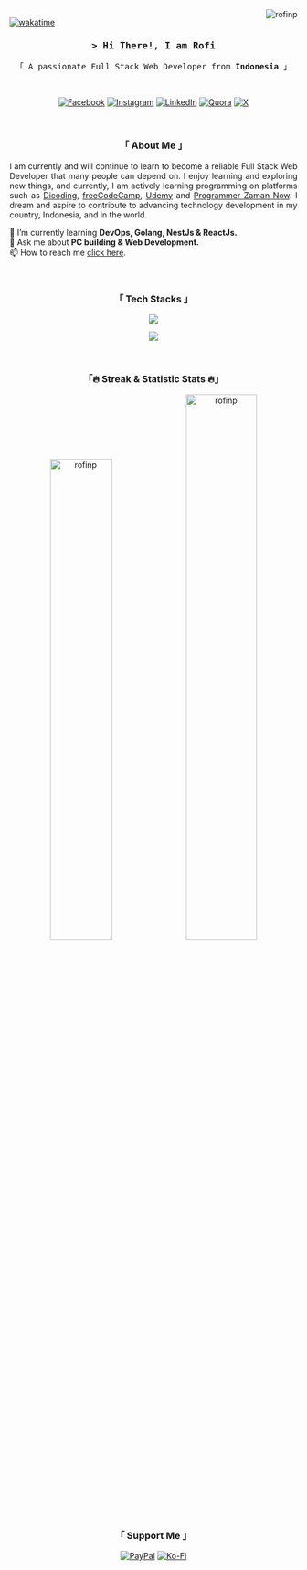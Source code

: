 <a href="https://komarev.com/ghpvc/?username=rofinp">
  <img align="right" src="https://komarev.com/ghpvc/?username=rofinp&label=Profile%20views&color=0e75b6&style=flat" alt="rofinp" />
</a>

[![wakatime](https://wakatime.com/badge/user/018ea535-c43a-4316-bd50-67ddcfe3852d.svg)](https://wakatime.com/@018ea535-c43a-4316-bd50-67ddcfe3852d)

<div align="center">
<!-- Intro  -->
<h3>
  <samp>&gt; Hi There!, I am
    <b><a target="_blank">Rofi</a></b>
  </samp>
</h3>

<!-- Bio -->
<p align="center"> 
  <samp>
    「 A passionate Full Stack Web Developer from <b>Indonesia</b> 」
  </samp>
</p>

<br>

<!-- Sosials -->
[![Facebook](https://img.shields.io/badge/Facebook-%231877F2.svg?logo=Facebook&logoColor=white)](https://facebook.com/rofinugrahaa) 
[![Instagram](https://img.shields.io/badge/Instagram-%23E4405F.svg?logo=Instagram&logoColor=white)](https://instagram.com/rofinugrahaputra) 
[![LinkedIn](https://img.shields.io/badge/LinkedIn-%230077B5.svg?logo=linkedin&logoColor=white)](https://linkedin.com/in/rofi-nugraha-putra) 
[![Quora](https://img.shields.io/badge/Quora-%23B92B27.svg?logo=Quora&logoColor=white)](https://quora.com/profile/Rofi-Nugraha-Putra) 
[![X](https://img.shields.io/badge/X-black.svg?logo=X&logoColor=white)](https://x.com/RofiNugrahaP) 
</div>

<br>

<!-- About Me Section -->
<div>
  <h3 align="center">「 About Me 」</h3>
  <p align="justify">
    I am currently and will continue to learn to become a reliable Full Stack Web Developer that many people can depend on. I enjoy learning and exploring new things, and currently, I am actively learning programming on platforms such as <a href="https://www.dicoding.com/users/rofi-nugraha">Dicoding</a>, <a href="https://www.freecodecamp.org/rofi_nugraha">freeCodeCamp</a>, <a href="https://www.udemy.com/">Udemy</a> and <a href="https://www.programmerzamannow.com/">Programmer Zaman Now</a>. I dream and aspire to contribute to advancing technology development in my country, Indonesia, and in the world.
  </p>
  <p>
    🌱 I’m currently learning <b>DevOps, Golang, NestJs & ReactJs.</b><br>💬 Ask me about <b>PC building & Web Development.</b><br>📫 How to reach me <a href="https://mailto:rofinugraha.dev@gmail.com/">click here</a>.
  </p>
</div>

<br>

<!-- Tech Stack Section -->
<div>
  <h3 align="center">「 Tech Stacks 」</h3>
  <!-- Stack Icons -->
  <div align="center">
    <p>
      <a href="https://skillicons.dev">
        <img src="https://skillicons.dev/icons?i=go,js,ts,html,css,react,redux,tailwind,bootstrap,nodejs,expressjs,nestjs,npm,nginx,rabbitmq,postman,jenkins,docker,aws,github,githubactions,mongodb,postgres,mysql,redis,jest,vitest&perline=9&theme=light" />
      </a>
    </p>
  </div>
  <!-- Editor & OS Icons -->
  <div align="center">
    <p>
      <a href="https://skillicons.dev">
        <img src="https://skillicons.dev/icons?i=vscode,ubuntu,windows&theme=light" />
      </a>
    </p>
  </div>
</div>

<br>

<!-- Statistics Section -->
<div align="center">
  <h3>「🔥 Streak & Statistic Stats 🔥」</h3>

  <p>
    <img width="46.5%" src="https://github-readme-stats.vercel.app/api/top-langs/?username=rofinp&langs_count=8&theme=vue" alt=rofinp />
    <img width="49.5%" src="https://github-readme-streak-stats.herokuapp.com/?user=rofinp&theme=vue" alt="rofinp" />
  </p>
</div>

<br>

<!-- Support Me Section -->
<div align="center">
  <h3>「 Support Me 」</h3>

[![PayPal](https://img.shields.io/badge/PayPal-00457C?style=for-the-badge&logo=paypal&logoColor=white)](https://paypal.me/rofinugraha)
[![Ko-Fi](https://img.shields.io/badge/ko--fi-F16061?style=for-the-badge&logo=ko-fi&logoColor=white)](https://ko-fi.com/rofinugraha)
</div>